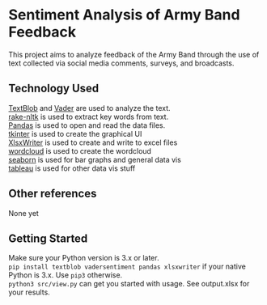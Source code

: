 # Sentiment Analysis of Army Band Feedback

This project aims to analyze feedback of the Army Band through the use of text collected via social media comments, surveys, and broadcasts.

## Technology Used
[TextBlob](https://textblob.readthedocs.io/en/dev/) and [Vader](https://github.com/cjhutto/vaderSentiment) are used to analyze the text.  
[rake-nltk](https://github.com/csurfer/rake-nltk) is used to extract key words from text.  
[Pandas](https://pandas.pydata.org/) is used to open and read the data files.  
[tkinter](https://docs.python.org/3/library/tkinter.html) is used to create the graphical UI  
[XlsxWriter](https://xlsxwriter.readthedocs.io/) is used to create and write to excel files  
[wordcloud](https://github.com/amueller/word_cloud) is used to create the wordcloud  
[seaborn](https://seaborn.pydata.org/#) is used for bar graphs and general data vis  
[tableau](https://www.tableau.com/) is used for other data vis stuff  

## Other references
None yet

## Getting Started
Make sure your Python version is 3.x or later.  
`pip install textblob vadersentiment pandas xlsxwriter` if your native Python is 3.x. Use `pip3` otherwise.  
`python3 src/view.py` can get you started with usage. See output.xlsx for your results.  
